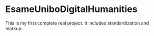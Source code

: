 # EsameUniboDigitalHumanities
This is my first complete real project. It includes standardization and markup.
